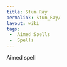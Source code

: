 ```yaml
---
title: Stun Ray
permalink: Stun_Ray/
layout: wiki
tags:
 -  Aimed Spells
 -  Spells
---
```


Aimed spell

